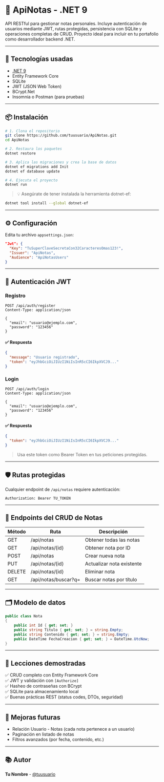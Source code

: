 # 📝 ApiNotas - .NET 9

API RESTful para gestionar notas personales. Incluye autenticación de usuarios mediante JWT, rutas protegidas, persistencia con SQLite y operaciones completas de CRUD. Proyecto ideal para incluir en tu portafolio como desarrollador backend .NET.

---

## 🚀 Tecnologías usadas

- [.NET 9](https://dotnet.microsoft.com/)
- Entity Framework Core
- SQLite
- JWT (JSON Web Token)
- BCrypt.Net
- Insomnia o Postman (para pruebas)

---

## 📦 Instalación

```bash
# 1. Clona el repositorio
git clone https://github.com/tuusuario/ApiNotas.git
cd ApiNotas

# 2. Restaura los paquetes
dotnet restore

# 3. Aplica las migraciones y crea la base de datos
dotnet ef migrations add Init
dotnet ef database update

# 4. Ejecuta el proyecto
dotnet run
```

> 💡 Asegúrate de tener instalada la herramienta dotnet-ef:
```bash
dotnet tool install --global dotnet-ef
```

---

## ⚙️ Configuración

Edita tu archivo `appsettings.json`:

```json
"Jwt": {
  "Key": "TuSuperClaveSecretaCon32CaracteresOmas123!",
  "Issuer": "ApiNotas",
  "Audience": "ApiNotasUsers"
}
```

---

## 🔐 Autenticación JWT

### Registro

```http
POST /api/auth/register
Content-Type: application/json

{
  "email": "usuario@ejemplo.com",
  "password": "123456"
}
```

#### ✅ Respuesta
```json
{
  "message": "Usuario registrado",
  "token": "eyJhbGciOiJIUzI1NiIsInR5cCI6IkpXVCJ9..."
}
```

### Login

```http
POST /api/auth/login
Content-Type: application/json

{
  "email": "usuario@ejemplo.com",
  "password": "123456"
}
```

#### ✅ Respuesta
```json
{
  "token": "eyJhbGciOiJIUzI1NiIsInR5cCI6IkpXVCJ9..."
}
```

> Usa este token como Bearer Token en tus peticiones protegidas.

---

## 🛡️ Rutas protegidas

Cualquier endpoint de `/api/notas` requiere autenticación:

```http
Authorization: Bearer TU_TOKEN
```

---

## 📒 Endpoints del CRUD de Notas

| Método | Ruta                  | Descripción                   |
|--------|-----------------------|-------------------------------|
| GET    | /api/notas            | Obtener todas las notas       |
| GET    | /api/notas/{id}       | Obtener nota por ID           |
| POST   | /api/notas            | Crear nueva nota              |
| PUT    | /api/notas/{id}       | Actualizar nota existente     |
| DELETE | /api/notas/{id}       | Eliminar nota                 |
| GET    | /api/notas/buscar?q=  | Buscar notas por título       |

---

## 🗂 Modelo de datos

```csharp
public class Nota
{
    public int Id { get; set; }
    public string Titulo { get; set; } = string.Empty;
    public string Contenido { get; set; } = string.Empty;
    public DateTime FechaCreacion { get; set; } = DateTime.UtcNow;
}
```

---

## 🧠 Lecciones demostradas

✅ CRUD completo con Entity Framework Core  
✅ JWT y validación con `[Authorize]`  
✅ Hasheo de contraseñas con BCrypt  
✅ SQLite para almacenamiento local  
✅ Buenas prácticas REST (status codes, DTOs, seguridad)

---

## 📌 Mejoras futuras

- Relación Usuario - Notas (cada nota pertenece a un usuario)
- Paginación en listado de notas
- Filtros avanzados (por fecha, contenido, etc.)

---

## 📚 Autor

**Tu Nombre** - [@tuusuario](https://github.com/tuusuario)